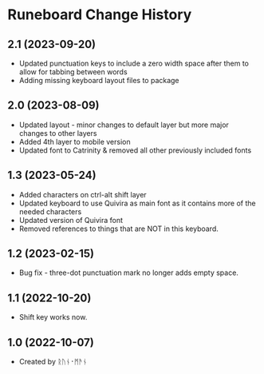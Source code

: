 Runeboard Change History
====================

2.1 (2023-09-20)
----------------
* Updated punctuation keys to include a zero width space after them to allow for tabbing between words
* Adding missing keyboard layout files to package

2.0 (2023-08-09)
----------------
* Updated layout - minor changes to default layer but more major changes to other layers
* Added 4th layer to mobile version
* Updated font to Catrinity & removed all other previously included fonts

1.3 (2023-05-24)
----------------
* Added characters on ctrl-alt shift layer
* Updated keyboard to use Quivira as main font as it contains more of the needed characters
* Updated version of Quivira font
* Removed references to things that are NOT in this keyboard.

1.2 (2023-02-15)
----------------
* Bug fix - three-dot punctuation mark no longer adds empty space.

1.1 (2022-10-20)
----------------
* Shift key works now.

1.0 (2022-10-07)
----------------
* Created by ᚱᚢᚾ᛫ᛗᚫᚾ

